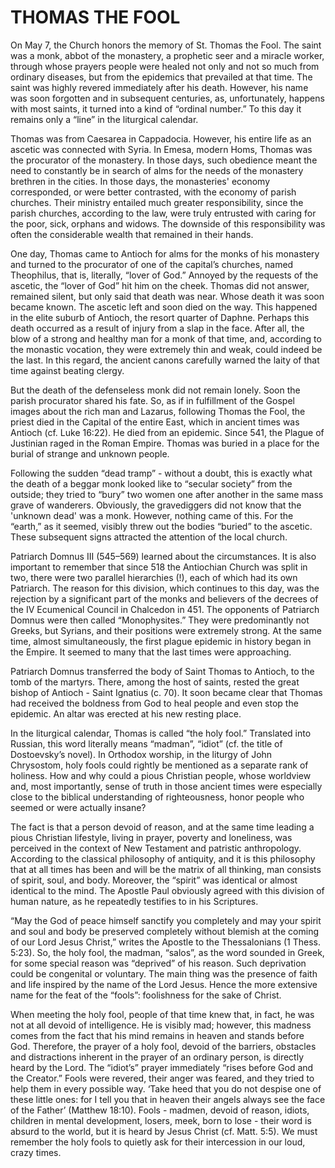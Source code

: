 # THOMAS THE FOOL

On May 7, the Church honors the memory of St. Thomas the Fool. The saint was a monk, abbot of the monastery, a prophetic seer and a miracle worker, through whose prayers people were healed not only and not so much from ordinary diseases, but from the epidemics that prevailed at that time. The saint was highly revered immediately after his death. However, his name was soon forgotten and in subsequent centuries, as, unfortunately, happens with most saints, it turned into a kind of “ordinal number.” To this day it remains only a “line” in the liturgical calendar.

Thomas was from Caesarea in Cappadocia. However, his entire life as an ascetic was connected with Syria. In Emesa, modern Homs, Thomas was the procurator of the monastery. In those days, such obedience meant the need to constantly be in search of alms for the needs of the monastery brethren in the cities. In those days, the monasteries' economy corresponded, or were better contrasted, with the economy of parish churches. Their ministry entailed much greater responsibility, since the parish churches, according to the law, were truly entrusted with caring for the poor, sick, orphans and widows. The downside of this responsibility was often the considerable wealth that remained in their hands.

One day, Thomas came to Antioch for alms for the monks of his monastery and turned to the procurator of one of the capital’s churches, named Theophilus, that is, literally, “lover of God.” Annoyed by the requests of the ascetic, the “lover of God” hit him on the cheek. Thomas did not answer, remained silent, but only said that death was near. Whose death it was soon became known. The ascetic left and soon died on the way. This happened in the elite suburb of Antioch, the resort quarter of Daphne. Perhaps this death occurred as a result of injury from a slap in the face. After all, the blow of a strong and healthy man for a monk of that time, and, according to the monastic vocation, they were extremely thin and weak, could indeed be the last. In this regard, the ancient canons carefully warned the laity of that time against beating clergy.

But the death of the defenseless monk did not remain lonely. Soon the parish procurator shared his fate. So, as if in fulfillment of the Gospel images about the rich man and Lazarus, following Thomas the Fool, the priest died in the Capital of the entire East, which in ancient times was Antioch (cf. Luke 16:22). He died from an epidemic. Since 541, the Plague of Justinian raged in the Roman Empire. Thomas was buried in a place for the burial of strange and unknown people.

Following the sudden “dead tramp” - without a doubt, this is exactly what the death of a beggar monk looked like to “secular society” from the outside; they tried to “bury” two women one after another in the same mass grave of wanderers. Obviously, the gravediggers did not know that the 'unknown dead' was a monk. However, nothing came of this. For the “earth,” as it seemed, visibly threw out the bodies “buried” to the ascetic. These subsequent signs attracted the attention of the local church.

Patriarch Domnus III (545–569) learned about the circumstances. It is also important to remember that since 518 the Antiochian Church was split in two, there were two parallel hierarchies (!), each of which had its own Patriarch. The reason for this division, which continues to this day, was the rejection by a significant part of the monks and believers of the decrees of the IV Ecumenical Council in Chalcedon in 451. The opponents of Patriarch Domnus were then called “Monophysites.” They were predominantly not Greeks, but Syrians, and their positions were extremely strong. At the same time, almost simultaneously, the first plague epidemic in history began in the Empire. It seemed to many that the last times were approaching.

Patriarch Domnus transferred the body of Saint Thomas to Antioch, to the tomb of the martyrs. There, among the host of saints, rested the great bishop of Antioch - Saint Ignatius (c. 70). It soon became clear that Thomas had received the boldness from God to heal people and even stop the epidemic. An altar was erected at his new resting place.

In the liturgical calendar, Thomas is called “the holy fool.” Translated into Russian, this word literally means “madman”, “idiot” (cf. the title of Dostoevsky’s novel). In Orthodox worship, in the liturgy of John Chrysostom, holy fools could rightly be mentioned as a separate rank of holiness. How and why could a pious Christian people, whose worldview and, most importantly, sense of truth in those ancient times were especially close to the biblical understanding of righteousness, honor people who seemed or were actually insane?

The fact is that a person devoid of reason, and at the same time leading a pious Christian lifestyle, living in prayer, poverty and loneliness, was perceived in the context of New Testament and patristic anthropology. According to the classical philosophy of antiquity, and it is this philosophy that at all times has been and will be the matrix of all thinking, man consists of spirit, soul, and body. Moreover, the “spirit” was identical or almost identical to the mind. The Apostle Paul obviously agreed with this division of human nature, as he repeatedly testifies to in his Scriptures.

“May the God of peace himself sanctify you completely and may your spirit and soul and body be preserved completely without blemish at the coming of our Lord Jesus Christ,” writes the Apostle to the Thessalonians (1 Thess. 5:23). So, the holy fool, the madman, “salos”, as the word sounded in Greek, for some special reason was “deprived” of his reason. Such deprivation could be congenital or voluntary. The main thing was the presence of faith and life inspired by the name of the Lord Jesus. Hence the more extensive name for the feat of the “fools”: foolishness for the sake of Christ.

When meeting the holy fool, people of that time knew that, in fact, he was not at all devoid of intelligence. He is visibly mad; however, this madness comes from the fact that his mind remains in heaven and stands before God. Therefore, the prayer of a holy fool, devoid of the barriers, obstacles and distractions inherent in the prayer of an ordinary person, is directly heard by the Lord. The “idiot’s” prayer immediately “rises before God and the Creator.” Fools were revered, their anger was feared, and they tried to help them in every possible way. ‘Take heed that you do not despise one of these little ones: for I tell you that in heaven their angels always see the face of the Father’ (Matthew 18:10). Fools - madmen, devoid of reason, idiots, children in mental development, losers, meek, born to lose - their word is absurd to the world, but it is heard by Jesus Christ (cf. Matt. 5:5). We must remember the holy fools to quietly ask for their intercession in our loud, crazy times.
